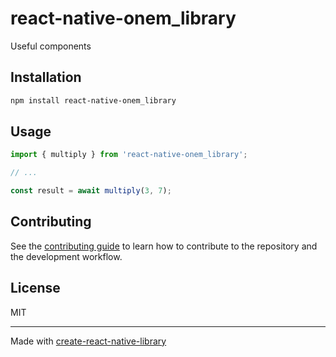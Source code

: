 # react-native-onem_library

Useful components

## Installation

```sh
npm install react-native-onem_library
```

## Usage

```js
import { multiply } from 'react-native-onem_library';

// ...

const result = await multiply(3, 7);
```

## Contributing

See the [contributing guide](CONTRIBUTING.md) to learn how to contribute to the repository and the development workflow.

## License

MIT

---

Made with [create-react-native-library](https://github.com/callstack/react-native-builder-bob)
